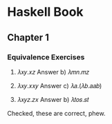 # Haskell Book

## Chapter 1

### Equivalence Exercises

1. 𝜆𝑥𝑦.𝑥𝑧
Answer b) 𝜆𝑚𝑛.𝑚𝑧

2. 𝜆𝑥𝑦.𝑥𝑥𝑦
Answer c) 𝜆𝑎.(𝜆𝑏.𝑎𝑎𝑏)

3. 𝜆𝑥𝑦𝑧.𝑧𝑥
Answer b) 𝜆𝑡𝑜𝑠.𝑠𝑡

Checked, these are correct, phew.
